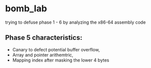 # bomb_lab
trying to defuse phase 1 - 6 by analyzing the x86-64 assembly code

## Phase 5 characteristics:
  - Canary to defect potential buffer overflow,
  - Array and pointer arithemtric,
  - Mapping index after masking the lower 4 bytes
